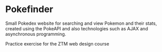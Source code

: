 # Pokefinder

Small Pokedex website for searching and view Pokemon and their stats, created using the PokeAPI and also 
technologies such as AJAX and asynchronous programming. 

Practice exercise for the ZTM web design course
